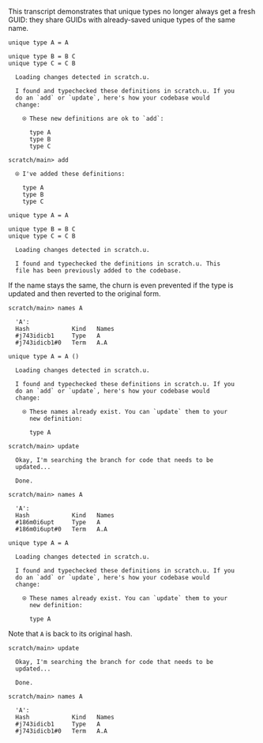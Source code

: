 This transcript demonstrates that unique types no longer always get a fresh GUID: they share GUIDs with already-saved
unique types of the same name.

``` unison
unique type A = A

unique type B = B C
unique type C = C B
```

``` ucm :added-by-ucm
  Loading changes detected in scratch.u.

  I found and typechecked these definitions in scratch.u. If you
  do an `add` or `update`, here's how your codebase would
  change:

    ⍟ These new definitions are ok to `add`:
    
      type A
      type B
      type C
```

``` ucm
scratch/main> add

  ⍟ I've added these definitions:

    type A
    type B
    type C
```

``` unison
unique type A = A

unique type B = B C
unique type C = C B
```

``` ucm :added-by-ucm
  Loading changes detected in scratch.u.

  I found and typechecked the definitions in scratch.u. This
  file has been previously added to the codebase.
```

If the name stays the same, the churn is even prevented if the type is updated and then reverted to the original form.

``` ucm
scratch/main> names A

  'A':
  Hash            Kind   Names
  #j743idicb1     Type   A
  #j743idicb1#0   Term   A.A
```

``` unison
unique type A = A ()
```

``` ucm :added-by-ucm
  Loading changes detected in scratch.u.

  I found and typechecked these definitions in scratch.u. If you
  do an `add` or `update`, here's how your codebase would
  change:

    ⍟ These names already exist. You can `update` them to your
      new definition:
    
      type A
```

``` ucm
scratch/main> update

  Okay, I'm searching the branch for code that needs to be
  updated...

  Done.

scratch/main> names A

  'A':
  Hash            Kind   Names
  #186m0i6upt     Type   A
  #186m0i6upt#0   Term   A.A
```

``` unison
unique type A = A
```

``` ucm :added-by-ucm
  Loading changes detected in scratch.u.

  I found and typechecked these definitions in scratch.u. If you
  do an `add` or `update`, here's how your codebase would
  change:

    ⍟ These names already exist. You can `update` them to your
      new definition:
    
      type A
```

Note that `A` is back to its original hash.

``` ucm
scratch/main> update

  Okay, I'm searching the branch for code that needs to be
  updated...

  Done.

scratch/main> names A

  'A':
  Hash            Kind   Names
  #j743idicb1     Type   A
  #j743idicb1#0   Term   A.A
```
